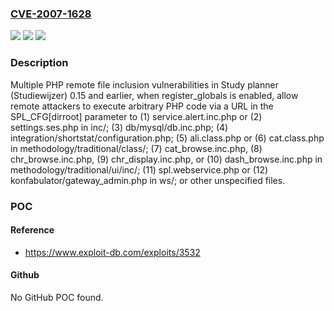 ### [CVE-2007-1628](https://cve.mitre.org/cgi-bin/cvename.cgi?name=CVE-2007-1628)
![](https://img.shields.io/static/v1?label=Product&message=n%2Fa&color=blue)
![](https://img.shields.io/static/v1?label=Version&message=n%2Fa&color=blue)
![](https://img.shields.io/static/v1?label=Vulnerability&message=n%2Fa&color=brighgreen)

### Description

Multiple PHP remote file inclusion vulnerabilities in Study planner (Studiewijzer) 0.15 and earlier, when register_globals is enabled, allow remote attackers to execute arbitrary PHP code via a URL in the SPL_CFG[dirroot] parameter to (1) service.alert.inc.php or (2) settings.ses.php in inc/; (3) db/mysql/db.inc.php; (4) integration/shortstat/configuration.php; (5) ali.class.php or (6) cat.class.php in methodology/traditional/class/; (7) cat_browse.inc.php, (8) chr_browse.inc.php, (9) chr_display.inc.php, or (10) dash_browse.inc.php in methodology/traditional/ui/inc/; (11) spl.webservice.php or (12) konfabulator/gateway_admin.php in ws/; or other unspecified files.

### POC

#### Reference
- https://www.exploit-db.com/exploits/3532

#### Github
No GitHub POC found.


